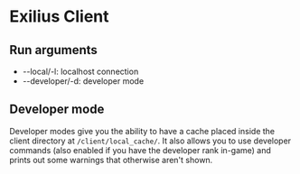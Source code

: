# Exilius Client
## Run arguments
* --local/-l: localhost connection
* --developer/-d: developer mode

## Developer mode
Developer modes give you the ability to have a cache placed inside the client directory at `/client/local_cache/`. 
It also allows you to use developer commands (also enabled if you have the developer rank in-game) and prints out some warnings that otherwise aren't shown.